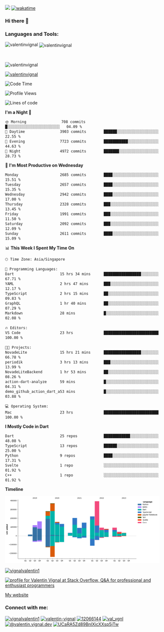 
![](https://komarev.com/ghpvc/?username=valentinvignal&label=Profile%20views&color=0e75b6&style=flat)
[![wakatime](https://wakatime.com/badge/user/a700230c-ba51-4378-8fbc-fbcb542401ed.svg)](https://wakatime.com/@a700230c-ba51-4378-8fbc-fbcb542401ed)

### Hi there 👋

<h3 align="left">Languages and Tools:</h3>


<p><img align="left" src="https://github-readme-stats.vercel.app/api?username=ValentinVignal&count_private=true&show_icons=true&theme=dark" alt="valentinvignal" /></p>

<p>&nbsp;<img align="center" src="https://github-readme-stats.vercel.app/api/top-langs/?username=ValentinVignal&hide=jupyter%20notebook&layout=compact&theme=dark" alt="valentinvignal" /></p>

<br/>

<p><img align="center" src="https://github-readme-streak-stats.herokuapp.com/?user=valentinvignal&theme=dark" alt="valentinvignal" /></p>


<p align="left"> <a href="https://github.com/ryo-ma/github-profile-trophy"><img src="https://github-profile-trophy.vercel.app/?username=valentinvignal&theme=darkhub" alt="valentinvignal" /></a> </p>

<!--START_SECTION:waka-->
![Code Time](http://img.shields.io/badge/Code%20Time-1%2C862%20hrs%2022%20mins-blue)

![Profile Views](http://img.shields.io/badge/Profile%20Views-143-blue)

![Lines of code](https://img.shields.io/badge/From%20Hello%20World%20I%27ve%20Written-2.6%20million%20lines%20of%20code-blue)

**I'm a Night 🦉** 

```text
🌞 Morning                708 commits         █░░░░░░░░░░░░░░░░░░░░░░░░   04.09 % 
🌆 Daytime                3903 commits        ██████░░░░░░░░░░░░░░░░░░░   22.55 % 
🌃 Evening                7723 commits        ███████████░░░░░░░░░░░░░░   44.63 % 
🌙 Night                  4972 commits        ███████░░░░░░░░░░░░░░░░░░   28.73 % 
```
📅 **I'm Most Productive on Wednesday** 

```text
Monday                   2685 commits        ████░░░░░░░░░░░░░░░░░░░░░   15.51 % 
Tuesday                  2657 commits        ████░░░░░░░░░░░░░░░░░░░░░   15.35 % 
Wednesday                2942 commits        ████░░░░░░░░░░░░░░░░░░░░░   17.00 % 
Thursday                 2328 commits        ███░░░░░░░░░░░░░░░░░░░░░░   13.45 % 
Friday                   1991 commits        ███░░░░░░░░░░░░░░░░░░░░░░   11.50 % 
Saturday                 2092 commits        ███░░░░░░░░░░░░░░░░░░░░░░   12.09 % 
Sunday                   2611 commits        ████░░░░░░░░░░░░░░░░░░░░░   15.09 % 
```


📊 **This Week I Spent My Time On** 

```text
🕑︎ Time Zone: Asia/Singapore

💬 Programming Languages: 
Dart                     15 hrs 34 mins      █████████████████░░░░░░░░   67.71 % 
YAML                     2 hrs 47 mins       ███░░░░░░░░░░░░░░░░░░░░░░   12.17 % 
TypeScript               2 hrs 15 mins       ██░░░░░░░░░░░░░░░░░░░░░░░   09.83 % 
GraphQL                  1 hr 40 mins        ██░░░░░░░░░░░░░░░░░░░░░░░   07.29 % 
Markdown                 28 mins             █░░░░░░░░░░░░░░░░░░░░░░░░   02.08 % 

🔥 Editors: 
VS Code                  23 hrs              █████████████████████████   100.00 % 

🐱‍💻 Projects: 
NovadeLite               15 hrs 21 mins      █████████████████░░░░░░░░   66.78 % 
periodik                 3 hrs 13 mins       ███░░░░░░░░░░░░░░░░░░░░░░   13.99 % 
NovadeLiteBackend        1 hr 53 mins        ██░░░░░░░░░░░░░░░░░░░░░░░   08.26 % 
action-dart-analyze      59 mins             █░░░░░░░░░░░░░░░░░░░░░░░░   04.31 % 
demo_github_action_dart_a53 mins             █░░░░░░░░░░░░░░░░░░░░░░░░   03.88 % 

💻 Operating System: 
Mac                      23 hrs              █████████████████████████   100.00 % 
```

**I Mostly Code in Dart** 

```text
Dart                     25 repos            ████████████░░░░░░░░░░░░░   48.08 % 
TypeScript               13 repos            ██████░░░░░░░░░░░░░░░░░░░   25.00 % 
Python                   9 repos             ████░░░░░░░░░░░░░░░░░░░░░   17.31 % 
Svelte                   1 repo              ░░░░░░░░░░░░░░░░░░░░░░░░░   01.92 % 
C++                      1 repo              ░░░░░░░░░░░░░░░░░░░░░░░░░   01.92 % 
```



**Timeline**

![Lines of Code chart](https://raw.githubusercontent.com/ValentinVignal/ValentinVignal/main/assets/bar_graph.png)


<!--END_SECTION:waka-->

<p align="left"> <a href="https://twitter.com/vignalvalentin1" target="blank"><img src="https://img.shields.io/twitter/follow/vignalvalentin1?logo=twitter" alt="vignalvalentin1" /></a> </p>

<a href="https://stackoverflow.com/users/12066144/valentin-vignal"><img src="https://stackexchange.com/users/flair/16694563.png?theme=dark" width="208" height="58" alt="profile for Valentin Vignal at Stack Overflow, Q&amp;A for professional and enthusiast programmers" title="profile for Valentin Vignal at Stack Overflow, Q&amp;A for professional and enthusiast programmers"></a>

[My website](https://valentinvignal.github.io/portfolio/)

<h3 align="left">Connect with me:</h3>
<p align="left">
<a href="https://twitter.com/vignalvalentin1" target="blank"><img align="center" src="https://raw.githubusercontent.com/rahuldkjain/github-profile-readme-generator/master/src/images/icons/Social/twitter.svg" alt="vignalvalentin1" height="30" width="40" /></a>
<a href="https://linkedin.com/in/valentin-vignal" target="blank"><img align="center" src="https://raw.githubusercontent.com/rahuldkjain/github-profile-readme-generator/master/src/images/icons/Social/linked-in-alt.svg" alt="valentin-vignal" height="30" width="40" /></a>
<a href="https://stackoverflow.com/users/12066144" target="blank"><img align="center" src="https://raw.githubusercontent.com/rahuldkjain/github-profile-readme-generator/master/src/images/icons/Social/stack-overflow.svg" alt="12066144" height="30" width="40" /></a>
<a href="https://instagram.com/valentin_vignal" target="blank"><img align="center" src="https://raw.githubusercontent.com/rahuldkjain/github-profile-readme-generator/master/src/images/icons/Social/instagram.svg" alt="val_vgnl" height="30" width="40" /></a>
<a href="https://medium.com/@valentin.vignal.dev" target="blank"><img align="center" src="https://raw.githubusercontent.com/rahuldkjain/github-profile-readme-generator/master/src/images/icons/Social/medium.svg" alt="@valentin.vignal.dev" height="30" width="40" /></a>
<a href="https://www.youtube.com/channel/UCaRA5Zd89BnlXicXXsp5jTw" target="blank"><img align="center" src="https://raw.githubusercontent.com/rahuldkjain/github-profile-readme-generator/master/src/images/icons/Social/youtube.svg" alt="UCaRA5Zd89BnlXicXXsp5jTw" height="30" width="40" /></a>
</p>


